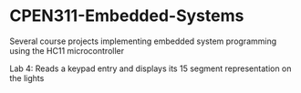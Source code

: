 CPEN311-Embedded-Systems
========================

Several course projects implementing embedded system programming using the HC11 microcontroller

Lab 4: Reads a keypad entry and displays its 15 segment representation on the lights
